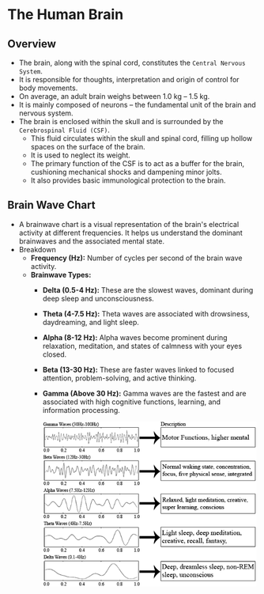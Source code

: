 # The Human Brain

## Overview
- The brain, along with the spinal cord, constitutes the `Central Nervous System`.
- It is responsible for thoughts, interpretation and origin of control for body movements.
- On average, an adult brain weighs between 1.0 kg – 1.5 kg.
- It is mainly composed of neurons – the fundamental unit of the brain and nervous system.
- The brain is enclosed within the skull and is surrounded by the `Cerebrospinal Fluid (CSF)`. 
  - This fluid circulates within the skull and spinal cord, filling up hollow spaces on the surface of the brain.
  - It is used to neglect its weight.
  - The primary function of the CSF is to act as a buffer for the brain, cushioning mechanical shocks and dampening minor jolts.
  - It also provides basic immunological protection to the brain.

## Brain Wave Chart
- A brainwave chart is a visual representation of the brain's electrical activity at different frequencies. It helps us understand the dominant brainwaves and the associated mental state.
- Breakdown
  - **Frequency (Hz):** Number of cycles per second of the brain wave activity.
  - **Brainwave Types:**
    - **Delta (0.5-4 Hz):** These are the slowest waves, dominant during deep sleep and unconsciousness.
    - **Theta (4-7.5 Hz):** Theta waves are associated with drowsiness, daydreaming, and light sleep.
    - **Alpha (8-12 Hz):** Alpha waves become prominent during relaxation, meditation, and states of calmness with your eyes closed.
    - **Beta (13-30 Hz):** These are faster waves linked to focused attention, problem-solving, and active thinking.
    - **Gamma (Above 30 Hz):** Gamma waves are the fastest and are associated with high cognitive functions, learning, and information processing.

        ![](./00-images/Brain-waves-charts-description.png)